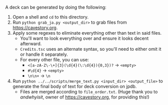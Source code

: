 A deck can be generated by doing the following:

1. Open a shell and `cd` to this directory.
1. Run `python grab_ja.py <output_dir>` to grab files from <https://cavestory.org>.
2. Apply some regexes to eliminate everything other than text in said files.
	* You'll want to look everything over and ensure it looks decent afterward.
    * `Credits.tsc` uses an alternate syntax, so you'll need to either omit it or handle it separately.
	* For every other file, you can use:
	    * `<[a-zA-Z\-\+]{3}(\d{4}(\:\d{4}){0,3})?` -> `<empty>`
	    * `#\d{4}` -> `<empty>`
	    * `\n\n+` -> `\n`
3. Run `python ../../scripts/merge_text.py <input_dir> <output_file>` to generate the final body of text for deck conversion on jpdb.
	* Files are merged according to `file_order.txt`. (Huge thank you to _andwhyisit_, owner of <https://cavestory.org>, for providing this!)